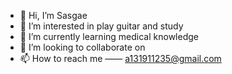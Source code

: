 - 👋 Hi, I’m Sasgae
- 👀 I’m interested in play guitar and study
- 🌱 I’m currently learning medical knowledge
- 💞️ I’m looking to collaborate on 
- 📫 How to reach me —— a131911235@gmail.com

<!---
Sasgae/Sasgae is a ✨ special ✨ repository because its `README.md` (this file) appears on your GitHub profile.
You can click the Preview link to take a look at your changes.
--->
